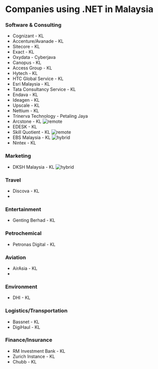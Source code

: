 # Companies using .NET in Malaysia

### Software & Consulting
- Cognizant - KL
- Accenture/Avanade - KL
- Sitecore - KL
- Exact - KL
- Oxydata - Cyberjava
- Canopus - KL
- Access Group - KL
- Hytech - KL
- HTC Global Service - KL
- Esri Malaysia - KL
- Tata Consultancy Service - KL
- Endava - KL
- Ideagen - KL
- Upscale - KL
- Nettium - KL
- Trinerva Technology - Petaling Jaya
- Arcstone - KL ![remote](https://img.shields.io/badge/remote-2d6cbe.svg)
- EDESK - KL
- Skill Quotient - KL  ![remote](https://img.shields.io/badge/remote-2d6cbe.svg)
- EBS Malaysia - KL ![hybrid](https://img.shields.io/badge/hybrid-2d6c00.svg)
- Nintex - KL 

### Marketing
- DKSH Malaysia - KL ![hybrid](https://img.shields.io/badge/hybrid-2d6c00.svg)

### Travel
- Discova - KL
- 

### Entertainment
- Genting Berhad - KL
  
### Petrochemical
- Petronas Digital - KL

### Aviation
- AirAsia - KL
- 

### Environment
- DHI - KL

### Logistics/Transportation
- Bassnet - KL
- DigiHaul - KL

### Finance/Insurance
- RM Investment Bank - KL
- Zurich Instance - KL
- Chubb - KL
